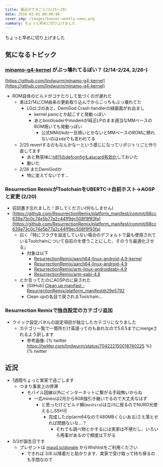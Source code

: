 ```yaml
---
title: 最近のできごと(2/25〜29)
date: 2016-03-01 00:00:00
cover_img: /images/banner-weekly-news.png
summary: ちょっと早めに切り上げました
---
```


ちょっと早めに切り上げました

<!--more-->

## 気になるトピック

### [minamo-g4-kernel](https://github.com/lindwurm/minamo-g4-kernel) がぶっ壊れてるぽい？ (2/14-2/24, 2/26-)

[https://github.com/lindwurm/minamo-g4-kernel](https://github.com/lindwurm/minamo-g4-kernel)

- ROM自体のビルドがコケたりして気づくのが遅れた
    - 実は2/14にCM由来の更新取り込んでからこっちもぶっ壊れてた
        - LGロゴのあと、DemiGod Crash handlerの緑画面がお出まし
            - kernel panicとか起こすと発動っぽい
            - あとbootloaderやmodemが純正LPのまま適当なMMベースのROM焼いても発動っぽい
                - 公式MMのkdz一旦焼いとかないとMMベースのROMに移れないのはxdaでも言われてる
    - 2/25 revertするのもなんかなーという感じになってリポジトリごと作り直してます
        - あと無意味に[h811のdefconfigもalucard有効化](https://github.com/lindwurm/minamo-g4-kernel/commit/f9a2b1ef6549892fb1dfbbf7477796567d10c8f8)しておいた
        - 動いた
    - 2/26 またDemiGodか
        - 特に変えてないです…

### Resurrection RemixがToolchainをUBERTC→自前ホスト→AOSPと変更 (2/20)

- 前回書き忘れました！許してください(何もしません)
- [https://github.com/ResurrectionRemix/platform_manifest/commit/68cc639a73c0c74e5b77a2c44ff9ec508f9f93fa](https://github.com/ResurrectionRemix/platform_manifest/commit/68cc639a73c0c74e5b77a2c44ff9ec508f9f93fa)
    - 曰く「特にフラグを設定していない場合のデフォルトで最も使用されているToolchainについて自前のを使うことにした、そのうち最適化させる」
        - 対象は以下
            - [ResurrectionRemix/aarch64-linux-android-4.9-kernel](https://github.com/ResurrectionRemix/aarch64-linux-android-4.9-kernel)
            - [ResurrectionRemix/aarch64-linux-android-4.9](https://github.com/ResurrectionRemix/aarch64-linux-android-4.9)
            - [ResurrectionRemix/arm-linux-androideabi-4.9](https://github.com/ResurrectionRemix/arm-linux-androideabi-4.9)
            - [ResurrectionRemix/arm-eabi-4.8](https://github.com/ResurrectionRemix/arm-eabi-4.8)
    - とか言ってたのにAOSPのに戻された
        - [GitHub] [Clean up manifast - ResurrectionRemix/platform_manifest@29e5792](https://github.com/ResurrectionRemix/platform_manifest/commit/29e5792042cfd3492bd1a6d951555de2e487327d)
        - Clean upの名目で戻されるToolchain…

### Resurrection Remixで独自設定のカテゴリ追加

- クイック設定パネルの設定項目が独立したカテゴリになりました
    - カテゴリ一覧で一箇所だけ英語ってのもあれなので5.6.5までにmergeされるよう訳します
        - 参考画像:
        {% twitter https://twitter.com/lindwurm/status/704222150018740225 %}
{% twitter

## 近況

- 1週間ちょっと実家で過ごします
    - つまり事実上の停滞
        - モバイル回線以外にインターネットに繋がる手段無いからね
            - 一応mineoは2月から9GB強引き継いでるので大丈夫なはず
                - と思ったけどビルド鯖(`mashiro`)は立川に居るのでNURO光使えるしSSH可
                    - 完成したzip(arm64なので480MBくらいある)さえ落とせれば問題ないな…？
                        - それでも調べ物とかするには実家は不便だし、いろいろ用事があるので頻度は下がる
- 3/3が誕生日です
    - プレゼントは [maud.io/donate](https://maud.io/donate) からWishlistをご利用ください
        - できれば 3/8 以降着だと助かります、実家で受け取って持ち帰るのも手間なので
